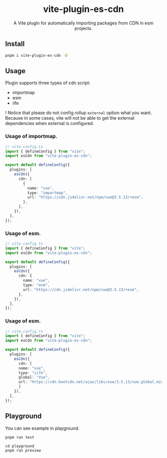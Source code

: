 <h1 align="center">vite-plugin-es-cdn</h1>

<p align="center">
  A Vite plugin for automatically importing packages from CDN in esm projects.
</p>

## Install

```sh
pnpm i vite-plugin-es-cdn -D
```

## Usage

Plugin supports three types of cdn script:

- importmap
- esm
- iife

! Notice that please do not config rollup `external` option what you want. Because in some cases, vite will not be able to get the external dependencies when external is configured.

### Usage of **importmap**.

```ts
// vite.config.ts
import { defineConfig } from "vite";
import esCdn from "vite-plugin-es-cdn";

export default defineConfig({
  plugins: [
    esCdn({
      cdn: [
        {
          name: "vue",
          type: "importmap",
          url: "https://cdn.jsdelivr.net/npm/vue@3.5.13/+esm",
        },
      ],
    }),
  ],
});
```

### Usage of **esm**.

```ts
// vite.config.ts
import { defineConfig } from "vite";
import esCdn from "vite-plugin-es-cdn";

export default defineConfig({
  plugins: [
    esCdn({
      cdn: {
        name: "vue",
        type: "esm",
        url: "https://cdn.jsdelivr.net/npm/vue@3.5.13/+esm",
      },
    }),
  ],
});
```

### Usage of **esm**.

```ts
// vite.config.ts
import { defineConfig } from "vite";
import esCdn from "vite-plugin-es-cdn";

export default defineConfig({
  plugins: [
    esCdn({
      cdn: [
      name: "vue",
      type: "iife",
      global: "Vue",
      url: "https://cdn.bootcdn.net/ajax/libs/vue/3.5.13/vue.global.min.js",
      ]
    }),
  ],
});
```

## Playground

You can see example in playground.

```
pnpm run test

cd playground
pnpm run preview
```
